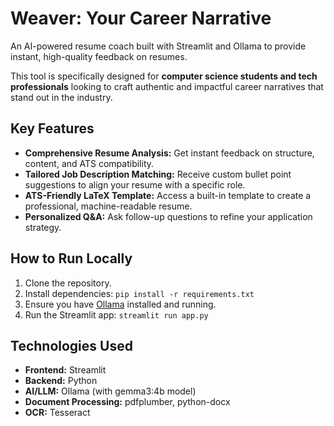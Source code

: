 # Weaver: Your Career Narrative

An AI-powered resume coach built with Streamlit and Ollama to provide instant, high-quality feedback on resumes. 

This tool is specifically designed for **computer science students and tech professionals** looking to craft authentic and impactful career narratives that stand out in the industry.

## Key Features

- **Comprehensive Resume Analysis:** Get instant feedback on structure, content, and ATS compatibility.
- **Tailored Job Description Matching:** Receive custom bullet point suggestions to align your resume with a specific role.
- **ATS-Friendly LaTeX Template:** Access a built-in template to create a professional, machine-readable resume.
- **Personalized Q&A:** Ask follow-up questions to refine your application strategy.

## How to Run Locally

1.  Clone the repository.
2.  Install dependencies: `pip install -r requirements.txt`
3.  Ensure you have [Ollama](https://ollama.com/) installed and running.
4.  Run the Streamlit app: `streamlit run app.py`

## Technologies Used

- **Frontend:** Streamlit
- **Backend:** Python
- **AI/LLM:** Ollama (with gemma3:4b model)
- **Document Processing:** pdfplumber, python-docx
- **OCR:** Tesseract